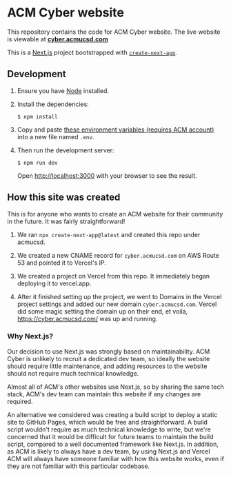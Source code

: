 # ACM Cyber website

This repository contains the code for ACM Cyber website.
The live website is viewable at
**[cyber.acmucsd.com](https://cyber.acmucsd.com/)**

This is a [Next.js](https://nextjs.org) project bootstrapped with [`create-next-app`](https://nextjs.org/docs/app/api-reference/cli/create-next-app).

## Development

1. Ensure you have [Node](https://nodejs.org/en) installed.

1. Install the dependencies:

   ```shell
   $ npm install
   ```

1. Copy and paste [these environment variables (requires ACM account)](https://docs.google.com/document/d/1OnklgRkFLUbbtv-l4P5tmhGqxuEg1YP0IMVZQTfl5cI/) into a new file named `.env`.

1. Then run the development server:

   ```shell
   $ npm run dev
   ```

   Open <http://localhost:3000> with your browser to see the result.

## How this site was created

This is for anyone who wants to create an ACM website for their community in the future. It was fairly straightforward!

1. We ran `npx create-next-app@latest` and created this repo under acmucsd.

1. We created a new CNAME record for `cyber.acmucsd.com` on AWS Route 53 and pointed it to Vercel's IP.

1. We created a project on Vercel from this repo. It immediately began deploying it to vercel.app.

1. After it finished setting up the project, we went to Domains in the Vercel project settings and added our new domain `cyber.acmucsd.com`. Vercel did some magic setting the domain up on their end, et voila, https://cyber.acmucsd.com/ was up and running.

### Why Next.js?

Our decision to use Next.js was strongly based on maintainability. ACM Cyber is unlikely to recruit a dedicated dev team, so ideally the website should require little maintenance, and adding resources to the website should not require much technical knowledge.

Almost all of ACM's other websites use Next.js, so by sharing the same tech stack, ACM's dev team can maintain this website if any changes are required.

An alternative we considered was creating a build script to deploy a static site to GitHub Pages, which would be free and straightforward. A build script wouldn't require as much technical knowledge to write, but we're concerned that it would be difficult for future teams to maintain the build script, compared to a well documented framework like Next.js. In addition, as ACM is likely to always have a dev team, by using Next.js and Vercel ACM will always have someone familiar with how this website works, even if they are not familiar with this particular codebase. 
